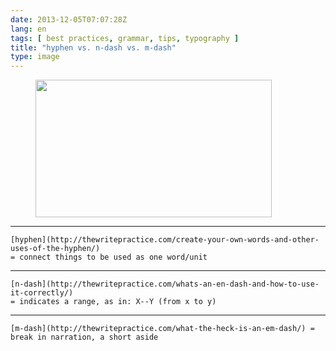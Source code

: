 ```yaml
---
date: 2013-12-05T07:07:28Z
lang: en
tags: [ best practices, grammar, tips, typography ]
title: "hyphen vs. n-dash vs. m-dash"
type: image
---
```


<figure>
<a
href="/wp-content/uploads/2013/12/tumblr_mxc5aane7G1qz82meo1_400.jpg"
rel="attachment"><img
src="/wp-content/uploads/2013/12/tumblr_mxc5aane7G1qz82meo1_400.jpg"
srcset="/wp-content/uploads/2013/12/tumblr_mxc5aane7G1qz82meo1_400.jpg 378w, /wp-content/uploads/2013/12/tumblr_mxc5aane7G1qz82meo1_400-300x175.jpg 300w"
sizes="(max-width: 378px) 100vw, 378px" width="378" height="220" /></a></figure>

-   --
    [hyphen](http://thewritepractice.com/create-your-own-words-and-other-uses-of-the-hyphen/)
    = connect things to be used as one word/unit
-   --
    [n-dash](http://thewritepractice.com/whats-an-en-dash-and-how-to-use-it-correctly/)
    = indicates a range, as in: X--Y (from x to y)
-   ---
    [m-dash](http://thewritepractice.com/what-the-heck-is-an-em-dash/) =
    break in narration, a short aside


